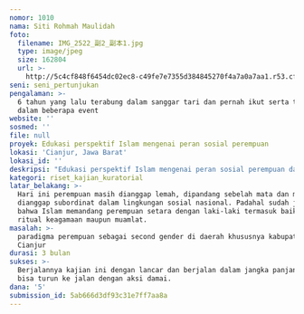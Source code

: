 ```yaml
---
nomor: 1010
nama: Siti Rohmah Maulidah
foto:
  filename: IMG_2522_副2_副本1.jpg
  type: image/jpeg
  size: 162804
  url: >-
    http://5c4cf848f6454dc02ec8-c49fe7e7355d384845270f4a7a0a7aa1.r53.cf2.rackcdn.com/31ac21d7-bab9-4a80-a511-b746d0ec6ae3/IMG_2522_%E5%89%AF2_%E5%89%AF%E6%9C%AC1.jpg
seni: seni_pertunjukan
pengalaman: >-
  6 tahun yang lalu terabung dalam sanggar tari dan pernah ikut serta tampil
  dalam beberapa event
website: ''
sosmed: ''
file: null
proyek: Edukasi perspektif Islam mengenai peran sosial perempuan
lokasi: 'Cianjur, Jawa Barat'
lokasi_id: ''
deskripsi: "Edukasi perspektif Islam mengenai peran sosial perempuan dalam masyarakat dinilai sangat penting. Dalam memandang perempuan, terkadang kita melihat  sebagai manusia yang memiliki peran signifikan dalam proses pembangunan, dan terkadang kita juga harus fokus pada karakteristik unik yang mereka miliki sebagai seorang ibu, anak perempuan, saudara perempuan dan seorang istri. \r\n\r\nNegara yang ingin menggalang pembangunan pada maknanya yang sejati harus lebih mengacu pada faktor sumber daya manusia (SDM). Ketika acuannya adalah SDM, praktis akan terbentuk kesadaran bahwa kaum perempuan adalah segmen dalam pembangunanan nasional yang menempati separuh populasi penduduk dan setengah dari ketersediaan SDM. Pembangunan yang sejati dalam skala yang komprehensif tidak mungkin akan terlaksana jika terjadi salah persepsi terhadap persoalan seputar perempuan. Kaum perempuan sendiri juga harus mengetahui perspektif Islam mengenai perempuan supaya mereka dapat membela hak mereka sepenuhnya berdasarkan ajaran Islam, sebagaimana semua anggota masyarakat negara Islam harus mengetahui pandangan agama ini tentang perempuan dan kiprahnya di semua lini kehidupan, termasuk pendidikan, keprofesian, aktivitas sosial, politik dan ekonomi atau kehidupan di dalam maupun di luar rumah tangga.\r\n\r\nJika ditelaah dan memfokuskan diri terhadap karakter dan ciri khas perempuan dengan laki-laki, kita akan menemukan bahwa karakternya sama sekali tidak mengurangi kadar kemanusiaannya, bahkan memberikan nilai tambah, meskipun ditemukan sedikit perbedaan. \r\n\r\n"
kategori: riset_kajian_kuratorial
latar_belakang: >-
  Hari ini perempuan masih dianggap lemah, dipandang sebelah mata dan masih
  dianggap subordinat dalam lingkungan sosial nasional. Padahal sudah jelas
  bahwa Islam memandang perempuan setara dengan laki-laki termasuk baik dalam
  ritual keagamaan maupun muamlat.
masalah: >-
  paradigma perempuan sebagai second gender di daerah khususnya kabupaten
  Cianjur
durasi: 3 bulan
sukses: >-
  Berjalannya kajian ini dengan lancar dan berjalan dalam jangka panjang dan
  bisa turun ke jalan dengan aksi damai.
dana: '5'
submission_id: 5ab666d3df93c31e7ff7aa8a
---
```

